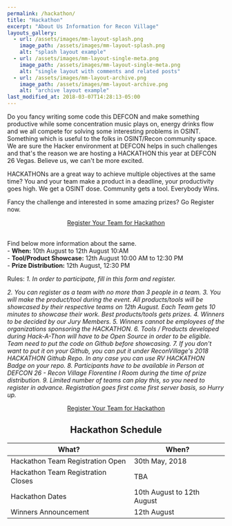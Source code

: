 ```yaml
---
permalink: /hackathon/
title: "Hackathon"
excerpt: "About Us Information for Recon Village"
layouts_gallery:
  - url: /assets/images/mm-layout-splash.png
    image_path: /assets/images/mm-layout-splash.png
    alt: "splash layout example"
  - url: /assets/images/mm-layout-single-meta.png
    image_path: /assets/images/mm-layout-single-meta.png
    alt: "single layout with comments and related posts"
  - url: /assets/images/mm-layout-archive.png
    image_path: /assets/images/mm-layout-archive.png
    alt: "archive layout example"
last_modified_at: 2018-03-07T14:28:13-05:00
---
```

Do you fancy writing some code this DEFCON and make something productive while some concentration music plays on, energy drinks flow and we all compete for solving some interesting problems in OSINT. Something which is useful to the folks in OSINT/Recon community space. We are sure the Hacker environment at DEFCON helps in such challenges and that's the reason we are hosting a HACKATHON this year at DEFCON 26 Vegas. Believe us, we can't be more excited. 

HACKATHONs are a great way to achieve multiple objectives at the same time? You and your team make a product in a deadline, your productivity goes high. We get a OSINT dose. Community gets a tool. Everybody Wins. 

Fancy the challenge and interested in some amazing prizes? Go Register now. 

<center><div markdown="0"><a href="https://goo.gl/forms/Tla8ZabPTRby1UFe2" class="btn btn--success" size="10 ">Register Your Team for Hackathon</a></div></center><br>

Find below more information about the same.
<br> - **When:** 10th August to 12th August 10:AM
<br> - **Tool/Product Showcase:** 12th August 10:00 AM to 12:30 PM
<br> - **Prize Distribution:** 12th August, 12:30 PM

Rules: 
*1. In order to participate, fill in this form and register.*

*2. You can register as a team with no more than 3 people in a team.* 
*3. You will make the product/tool during the event. All products/tools will be showcased by their respective teams on 12th August. Each Team gets 10 minutes to showcase their work. Best products/tools gets prizes.* 
*4. Winners to be decided by our Jury Members.*
*5. Winners cannot be employees of the organizations sponsoring the HACKATHON.*
*6. Tools / Products developed during Hack-A-Thon will have to be Open Source in order to be eligible. Team need to put the code on Github before showcasing.*
*7. If you don't want to put it on your Github, you can put it under ReconVillage's 2018 HACKATHON Github Repo. In any case you can use RV HACKATHON Badge on your repo.* 
*8. Participants have to be available in Person at DEFCON 26 - Recon Village Florentine I Room during the time of prize distribution.* 
*9. Limited number of teams can play this, so you need to register in advance. Registration goes first come first server basis, so Hurry up.*

<center><div markdown="0"><a href="https://goo.gl/forms/Tla8ZabPTRby1UFe2" class="btn btn--success" size="10 ">Register Your Team for Hackathon</a></div></center>

## <center> Hackathon Schedule </center>

| What?                                        | When?	                                           |
| ------------------------------------------- | ----------------------------------------------------- |
| Hackathon Team Registration Open | 30th May, 2018 |
| Hackathon Team Registration Closes | TBA |
| Hackathon Dates | 10th August to 12th August |
| Winners Announcement | 12th August |
